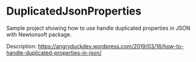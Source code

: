 # DuplicatedJsonProperties

Sample project showing how to use handle duplicated properties in JSON with Newtonsoft package.

Description:
https://angryduckdev.wordpress.com/2019/03/16/how-to-handle-duplicated-properties-in-json/
